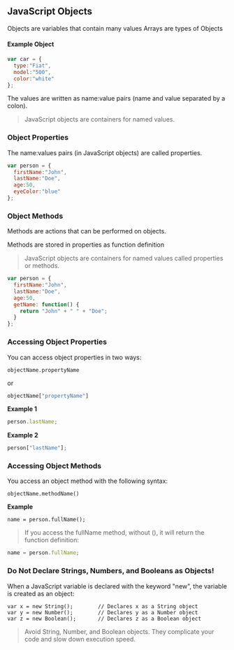 ## JavaScript Objects

Objects are variables that contain many values
Arrays are types of Objects

#### Example Object

``` javascript
var car = {
  type:"Fiat", 
  model:"500", 
  color:"white"
};
```

The values are written as name:value pairs (name and value separated by a colon).

> JavaScript objects are containers for named values.

### Object Properties

The name:values pairs (in JavaScript objects) are called properties.

``` javascript
var person = {
  firstName:"John", 
  lastName:"Doe", 
  age:50, 
  eyeColor:"blue"
};
```
### Object Methods

Methods are actions that can be performed on objects.

Methods are stored in properties as function definition

> JavaScript objects are containers for named values called properties or methods.

``` javascript
var person = {
  firstName:"John", 
  lastName:"Doe", 
  age:50, 
  getName: function() {
    return "John" + " " + "Doe";
  }
};
```

### Accessing Object Properties

You can access object properties in two ways:
```
objectName.propertyName
```
or 
``` javascript
objectName["propertyName"]
```
**Example 1**
``` javascript
person.lastName;
```

**Example 2**
``` javascript
person["lastName"];
```

### Accessing Object Methods
You access an object method with the following syntax:
```
objectName.methodName()
```

**Example**
```
name = person.fullName();
```

> If you access the fullName method, without (), it will return the function definition:

``` javascript
name = person.fullName;
```

### Do Not Declare Strings, Numbers, and Booleans as Objects!

When a JavaScript variable is declared with the keyword "new", the variable is created as an object:

```
var x = new String();        // Declares x as a String object
var y = new Number();        // Declares y as a Number object
var z = new Boolean();       // Declares z as a Boolean object
```

> Avoid String, Number, and Boolean objects. They complicate your code and slow down execution speed.

